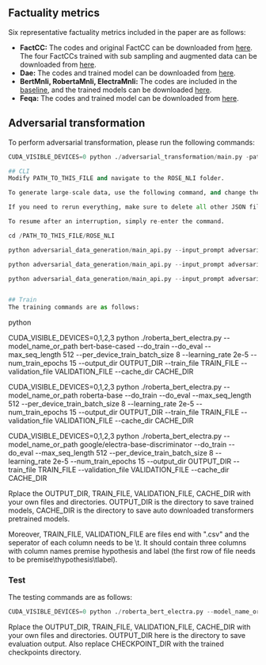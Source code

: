 ## Factuality metrics
Six representative factuality metrics included in the paper are as follows:

- **FactCC:** The codes and original FactCC can be downloaded from [here](https://github.com/salesforce/factCC). The four FactCCs trained with sub sampling and augmented data can be downloaded from [here](https://drive.google.com/drive/folders/1wg9jHrO90_t85ymRFBi7l6o4U7_fij_s?usp=sharing).
- **Dae:** The codes and trained model can be downloaded from [here](https://github.com/tagoyal/dae-factuality).
- **BertMnli, RobertaMnli, ElectraMnli:** The codes are included in the [baseline](./baseline), and the trained models can be downloaded [here](https://drive.google.com/drive/folders/1wg9jHrO90_t85ymRFBi7l6o4U7_fij_s?usp=sharing).
- **Feqa:** The codes and trained model can be downloaded from [here](https://github.com/esdurmus/feqa).

## Adversarial transformation
To perform adversarial transformation, please run the following commands:

```python
CUDA_VISIBLE_DEVICES=0 python ./adversarial_transformation/main.py -path DATA_PATH -save_dir SAVE_DIR -trans_type all

## CLI
Modify PATH_TO_THIS_FILE and navigate to the ROSE_NLI folder.

To generate large-scale data, use the following command, and change the last parameter to the desired number of parallel cores (if the program is interrupted, you cannot change it later, so please enter the correct number once).

If you need to rerun everything, make sure to delete all other JSON files starting with sentences in the sentences.json directory.

To resume after an interruption, simply re-enter the command.

cd /PATH_TO_THIS_FILE/ROSE_NLI

python adversarial_data_generation/main_api.py --input_prompt adversarial_data_generation/prompts/prompt_own.csv --input_sentence adversarial_data_generation/json_file/sentences.json --core_number 8

python adversarial_data_generation/main_api.py --input_prompt adversarial_data_generation/prompts/prompt_own.csv

python adversarial_data_generation/main_api.py --input_prompt adversarial_data_generation/prompts/prompt_own.csv --input_sentence adversarial_data_generation/json_file/sentences.json


## Train
The training commands are as follows: 

```

python

CUDA_VISIBLE_DEVICES=0,1,2,3 python ./roberta_bert_electra.py --model_name_or_path bert-base-cased --do_train --do_eval --max_seq_length 512 --per_device_train_batch_size 8 --learning_rate 2e-5 --num_train_epochs 15 --output_dir OUTPUT_DIR --train_file TRAIN_FILE --validation_file VALIDATION_FILE --cache_dir CACHE_DIR

CUDA_VISIBLE_DEVICES=0,1,2,3 python ./roberta_bert_electra.py --model_name_or_path roberta-base --do_train --do_eval --max_seq_length 512 --per_device_train_batch_size 8 --learning_rate 2e-5 --num_train_epochs 15 --output_dir OUTPUT_DIR --train_file TRAIN_FILE --validation_file VALIDATION_FILE --cache_dir CACHE_DIR

CUDA_VISIBLE_DEVICES=0,1,2,3 python ./roberta_bert_electra.py --model_name_or_path google/electra-base-discriminator --do_train --do_eval --max_seq_length 512 --per_device_train_batch_size 8 --learning_rate 2e-5 --num_train_epochs 15 --output_dir OUTPUT_DIR --train_file TRAIN_FILE --validation_file VALIDATION_FILE --cache_dir CACHE_DIR


Rplace the OUTPUT_DIR, TRAIN_FILE, VALIDATION_FILE, CACHE_DIR with your own files and directories. OUTPUT_DIR is the directory to save trained models, CACHE_DIR is the directory to save auto downloaded transformers pretrained models.

Moreover, TRAIN_FILE, VALIDATION_FILE are files end with ".csv" and the seperator of each column needs to be \t. It should contain three columns with column names premise hypothesis and label (the first row of file needs to be premise\thypothesis\tlabel).

### Test
The testing commands are as follows:

```python
CUDA_VISIBLE_DEVICES=0 python ./roberta_bert_electra.py --model_name_or_path CHECKPOINT_DIR --do_eval --do_predict --max_seq_length 512 --output_dir OUTPUT_DIR --train_file TRAIN_FILE --validation_file VALIDATION_FILE --cache_dir CACHE_DIR
```
Rplace the OUTPUT_DIR, TRAIN_FILE, VALIDATION_FILE, CACHE_DIR with your own files and directories. OUTPUT_DIR here is the directory to save evaluation output. Also replace CHECKPOINT_DIR with the trained checkpoints directory.

